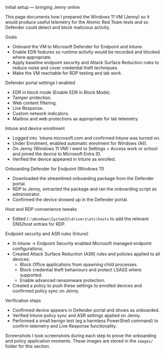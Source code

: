 Initial setup — bringing Jenny online

This page documents how I prepared the Windows 11 VM (Jenny) so it would produce useful telemetry for the Atomic Red Team tests and so Defender could detect and block malicious activity.

Goals
- Onboard the VM to Microsoft Defender for Endpoint and Intune.
- Enable EDR features so runtime activity would be recorded and blocked where appropriate.
- Apply baseline endpoint security and Attack Surface Reduction rules to reduce noise and cover credential theft techniques.
- Make the VM reachable for RDP testing and lab work.

Defender portal settings I enabled
- EDR in block mode (Enable EDR in Block Mode).  
- Tamper protection.  
- Web content filtering.  
- Live Response.  
- Custom network indicators.  
- Mailbox and web protections as appropriate for lab telemetry.

Intune and device enrollment
- Logged into `intune.microsoft.com and confirmed Intune was turned on.  
- Under Enrolment, enabled automatic enrolment for Windows (All).  
- On Jenny (Windows 11 VM) I went to Settings > Access work or school and joined the device to Microsoft Entra ID.  
- Verified the device appeared in Intune as enrolled.

Onboarding Defender for Endpoint (Windows 11)
- Downloaded the streamlined onboarding package from the Defender portal. 
- RDP to Jenny, extracted the package and ran the onboarding script as administrator.   
- Confirmed the device showed up in the Defender portal.

Host and RDP convenience tweaks
- Edited `C:\Windows\System32\drivers\etc\hosts` to add the relevant DNS/host entries for RDP.

Endpoint security and ASR rules (Intune)
- In Intune → Endpoint Security enabled Microsoft managed endpoint configurations.  
- Created Attack Surface Reduction (ASR) rules and policies applied to all devices:
  - Block Office applications from spawning child processes.
  - Block credential theft behaviours and protect LSASS where supported.
  - Enable advanced ransomware protection.
- Created a policy to push these settings to enrolled devices and confirmed policy sync on Jenny.

Verification steps 
- Confirmed device appears in Defender portal and shows as onboarded.  
- Verified Intune policy sync and ASR settings applied on Jenny.  
- Performed a small benign test (eg a harmless PowerShell command) to confirm telemetry and Live Response functionality.

Screenshots
I took screenshots during each step to prove the onboarding and policy application moments. These images are stored in the `images/` folder for this section.


